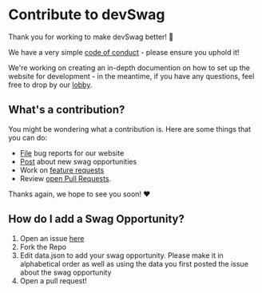 # Contribute to devSwag

Thank you for working to make devSwag better! 🎉

We have a very simple [code of conduct](https://github.com/swapagarwal/swag-for-dev/tree/master/CODE_OF_CONDUCT.md) - please ensure you uphold it!

We're working on creating an in-depth documention on how to set up the website for development - in the meantime, if you have any questions, feel free to drop by our [lobby](https://gitter.im/swag-for-dev/Lobby).

## What's a contribution?

You might be wondering what a contribution is. Here are some things that you can do:

- [File](https://github.com/swapagarwal/swag-for-dev/issues/new?template=---issue-website.md) bug reports for our website
- [Post](https://github.com/swapagarwal/swag-for-dev/issues/new?template=----new-swag-opportunity.md) about new swag opportunities
- Work on [feature requests](https://github.com/swapagarwal/swag-for-dev/issues?q=is%3Aissue+is%3Aopen+sort%3Aupdated-desc+label%3A%22help+wanted%22)
- Review [open Pull Requests](https://github.com/swapagarwal/swag-for-dev/pulls?q=is%3Apr+is%3Aopen+sort%3Aupdated-desc).

Thanks again, we hope to see you soon! ❤

## How do I add a Swag Opportunity?

1. Open an issue [here](https://github.com/swapagarwal/swag-for-dev/issues/new?template=----new-swag-opportunity.md)
2. Fork the Repo
3. Edit data.json to add your swag opportunity. Please make it in alphabetical order as well as using the data you first posted the issue about the swag opportunity
4. Open a pull request!
